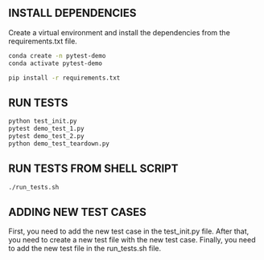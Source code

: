 ## INSTALL DEPENDENCIES

Create a virtual environment and install the dependencies from the requirements.txt file.
```bash
conda create -n pytest-demo
conda activate pytest-demo
```


```bash
pip install -r requirements.txt
```

## RUN TESTS
    
```bash
python test_init.py
pytest demo_test_1.py
pytest demo_test_2.py
python demo_test_teardown.py
```

## RUN TESTS FROM SHELL SCRIPT

```bash
./run_tests.sh
```

## ADDING NEW TEST CASES ##

First, you need to add the new test case in the test_init.py file.
After that, you need to create a new test file with the new test case.
Finally, you need to add the new test file in the run_tests.sh file.
